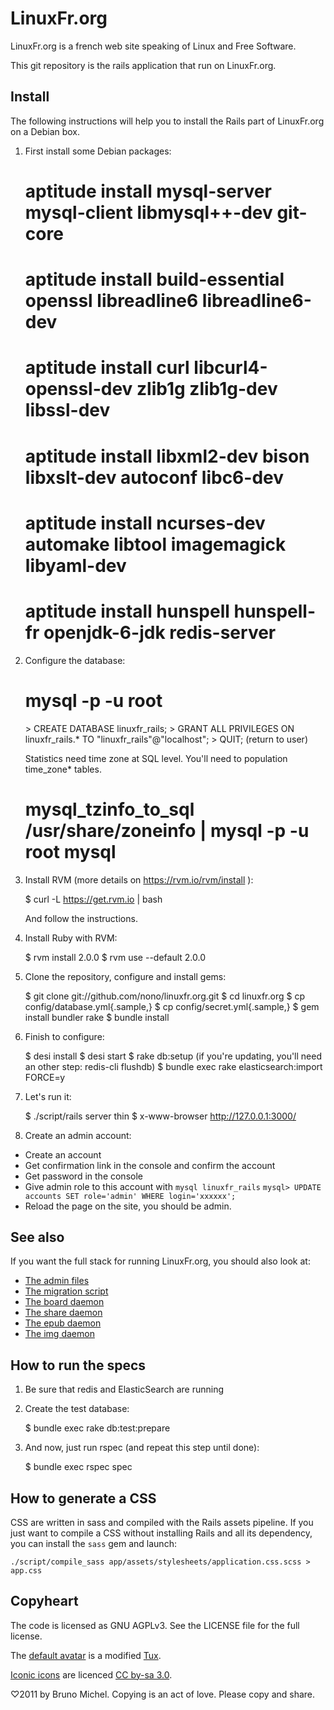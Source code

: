 LinuxFr.org
===========

LinuxFr.org is a french web site speaking of Linux and Free Software.

This git repository is the rails application that run on LinuxFr.org.


Install
-------

The following instructions will help you to install the Rails part of
LinuxFr.org on a Debian box.

1) First install some Debian packages:

    # aptitude install mysql-server mysql-client libmysql++-dev git-core
    # aptitude install build-essential openssl libreadline6 libreadline6-dev
    # aptitude install curl libcurl4-openssl-dev zlib1g zlib1g-dev libssl-dev
    # aptitude install libxml2-dev bison libxslt-dev autoconf libc6-dev
    # aptitude install ncurses-dev automake libtool imagemagick libyaml-dev
    # aptitude install hunspell hunspell-fr openjdk-6-jdk redis-server

2) Configure the database:

    # mysql -p -u root
    <enter your root password for mysql>
    > CREATE DATABASE linuxfr_rails;
    > GRANT ALL PRIVILEGES ON linuxfr_rails.* TO "linuxfr_rails"@"localhost";
    > QUIT;
    (return to user)

    Statistics need time zone at SQL level. You'll need to population time_zone* tables.
    # mysql_tzinfo_to_sql /usr/share/zoneinfo | mysql -p -u root mysql

3) Install RVM (more details on https://rvm.io/rvm/install ):

    $ curl -L https://get.rvm.io | bash

   And follow the instructions.

4) Install Ruby with RVM:

    $ rvm install 2.0.0
    $ rvm use --default 2.0.0

5) Clone the repository, configure and install gems:

    $ git clone git://github.com/nono/linuxfr.org.git
    $ cd linuxfr.org
    $ cp config/database.yml{.sample,}
    $ cp config/secret.yml{.sample,}
    $ gem install bundler rake
    $ bundle install

6) Finish to configure:

    $ desi install
    $ desi start
    $ rake db:setup
    (if you're updating, you'll need an other step: redis-cli flushdb)
    $ bundle exec rake elasticsearch:import FORCE=y

7) Let's run it:

    $ ./script/rails server thin
    $ x-www-browser http://127.0.0.1:3000/

8) Create an admin account:

* Create an account
* Get confirmation link in the console and confirm the account
* Get password in the console
* Give admin role to this account with
  `mysql linuxfr_rails`
  `mysql> UPDATE accounts SET role='admin' WHERE login='xxxxxx';`
* Reload the page on the site, you should be admin.


See also
--------

If you want the full stack for running LinuxFr.org, you should also look at:

* [The admin files](https://github.com/nono/admin-linuxfr.org)
* [The migration script](https://github.com/nono/migration-linuxfr.org)
* [The board daemon](https://github.com/nono/board-sse-linuxfr.org)
* [The share daemon](https://github.com/nono/share-LinuxFr.org)
* [The epub daemon](https://github.com/nono/epub-LinuxFr.org)
* [The img daemon](https://github.com/nono/img-LinuxFr.org)


How to run the specs
--------------------

1) Be sure that redis and ElasticSearch are running

2) Create the test database:

    $ bundle exec rake db:test:prepare

3) And now, just run rspec (and repeat this step until done):

    $ bundle exec rspec spec


How to generate a CSS
---------------------

CSS are written in sass and compiled with the Rails assets pipeline.
If you just want to compile a CSS without installing Rails and all its
dependency, you can install the `sass` gem and launch:

    ./script/compile_sass app/assets/stylesheets/application.css.scss > app.css


Copyheart
---------

The code is licensed as GNU AGPLv3. See the LICENSE file for the full license.

The [default avatar](http://linuxfr.org/images/default-avatar.png) is a modified
[Tux](http://en.wikipedia.org/wiki/Tux).

[Iconic icons](http://somerandomdude.com/projects/iconic/) are licenced
[CC by-sa 3.0](http://creativecommons.org/licenses/by-sa/3.0/us/).

♡2011 by Bruno Michel. Copying is an act of love. Please copy and share.
